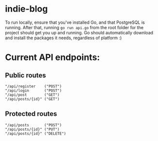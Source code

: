 # indie-blog

To run locally, ensure that you've installed Go, and that PostgreSQL is running. After that, running `go run api.go` from the root folder for the project should get you up and running. Go should automatically download and install the packages it needs, regardless of platform :)

# Current API endpoints:
## Public routes
	"/api/register    ("POST")
	"/api/login       ("POST")
	"/api/post        ("GET")
	"/api/posts/{id}" ("GET")

## Protected routes
	"/api/posts       ("POST")
	"/api/posts/{id}" ("PUT")
	"/api/posts/{id}" ("DELETE")